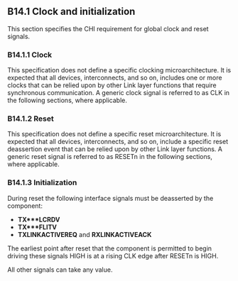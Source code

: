 ## B14.1 Clock and initialization

This section specifies the CHI requirement for global clock and reset signals.

### B14.1.1 Clock

This specification does not define a specific clocking microarchitecture. It is expected that all devices, interconnects, and so on, includes one or more clocks that can be relied upon by other Link layer functions that require synchronous communication. A generic clock signal is referred to as CLK in the following sections, where applicable.

### B14.1.2 Reset

This specification does not define a specific reset microarchitecture. It is expected that all devices, interconnects, and so on, include a specific reset deassertion event that can be relied upon by other Link layer functions. A generic reset signal is referred to as RESETn in the following sections, where applicable.

### B14.1.3 Initialization

During reset the following interface signals must be deasserted by the component:

- **TX\*\*\*LCRDV**
- **TX\*\*\*FLITV**
- **TXLINKACTIVEREQ** and **RXLINKACTIVEACK**

The earliest point after reset that the component is permitted to begin driving these signals HIGH is at a rising CLK edge after RESETn is HIGH.

All other signals can take any value.